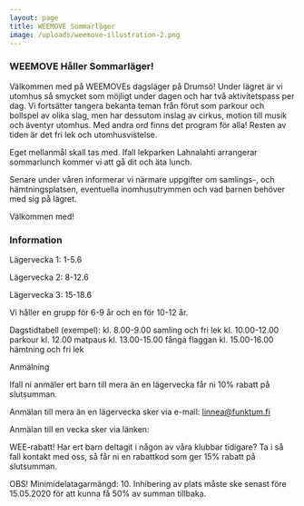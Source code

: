 ```yaml
---
layout: page
title: WEEMOVE Sommarläger
image: /uploads/weemove-illustration-2.png
---
```


### WEEMOVE Håller Sommarläger!
Välkommen med på WEEMOVEs dagsläger på Drumsö! Under lägret är vi utomhus så smycket som möjligt under dagen och har två aktivitetspass per dag. Vi fortsätter tangera bekanta teman från förut som parkour och bollspel av olika slag, men har dessutom inslag av cirkus, motion till musik och äventyr utomhus. Med andra ord finns det program för alla! Resten av tiden är det fri lek och utomhusvistelse.

Eget mellanmål skall tas med. Ifall lekparken Lahnalahti arrangerar sommarlunch kommer vi att gå dit och äta lunch.

Senare under våren informerar vi närmare uppgifter om samlings-, och hämtningsplatsen, eventuella inomhusutrymmen och vad barnen behöver med sig på lägret.

Välkommen med!

### Information

Lägervecka 1: 1-5.6

Lägervecka 2: 8-12.6

Lägervecka 3: 15-18.6


Vi håller en grupp för 6-9 år och en för 10-12 år.


Dagstidtabell (exempel):
kl. 8.00-9.00 samling och fri lek 
kl. 10.00-12.00 parkour
kl. 12.00 matpaus
kl. 13.00-15.00 fånga flaggan
kl. 15.00-16.00 hämtning och fri lek


Anmälning


Ifall ni anmäler ert barn till mera än en lägervecka får ni 10% rabatt på slutsumman.

Anmälan till mera än en lägervecka sker via e-mail: linnea@funktum.fi


Anmälan till en vecka sker via länken: 


WEE-rabatt!
Har ert barn deltagit i någon av våra klubbar tidigare? Ta i så fall kontakt med oss, så får ni en rabattkod som ger 15% rabatt på slutsumman.


OBS! Minimidelatagarmängd: 10.
Inhibering av plats måste ske senast före 15.05.2020 för att kunna få 50% av summan tillbaka.
